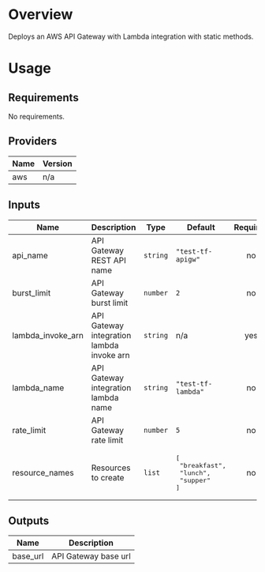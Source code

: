 # Overview

Deploys an AWS API Gateway with Lambda integration with static methods.

# Usage
<!-- BEGINNING OF PRE-COMMIT-TERRAFORM DOCS HOOK -->
## Requirements

No requirements.

## Providers

| Name | Version |
|------|---------|
| aws | n/a |

## Inputs

| Name | Description | Type | Default | Required |
|------|-------------|------|---------|:--------:|
| api\_name | API Gateway REST API name | `string` | `"test-tf-apigw"` | no |
| burst\_limit | API Gateway burst limit | `number` | `2` | no |
| lambda\_invoke\_arn | API Gateway integration lambda invoke arn | `string` | n/a | yes |
| lambda\_name | API Gateway integration lambda name | `string` | `"test-tf-lambda"` | no |
| rate\_limit | API Gateway rate limit | `number` | `5` | no |
| resource\_names | Resources to create | `list` | <pre>[<br>  "breakfast",<br>  "lunch",<br>  "supper"<br>]</pre> | no |

## Outputs

| Name | Description |
|------|-------------|
| base\_url | API Gateway base url |

<!-- END OF PRE-COMMIT-TERRAFORM DOCS HOOK -->
